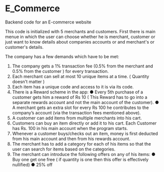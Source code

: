 # E_Commerce
Backend code for an E-commerce website

This code is initialized with 5 merchants and customers.
First there is main menue in which the user can choose whether he is merchant, customer or just want to know details about companies accounts or and merchant's or customer's details.


The company has a few demands which have to be met:
1) The company gets a 1% transaction fee (0.5% from the merchant and 0.5% from the
customer ) for every transaction.
2) Each merchant can sell at most 10 unique items at a time. ( Quantity doesn't matter )
3) Each item has a unique code and access to it is via its code.
4) There is a Reward scheme in the app:
● Every 5th purchase of a customer gets him a reward of Rs 10 ( This Reward has
to go into a separate rewards account and not the main account of the customer).
● A merchant gets an extra slot for every Rs 100 he contributes to the company’s
account (via the transaction fees mentioned above).
5) A customer can add items from multiple merchants into his cart.
6) Customers can buy an item directly or add it to his cart. Each Customer has Rs. 100 in
his main account when the program starts.
7) Whenever a customer buys/checks out an item, money is first deducted from his main
account and then from his rewards account.
8) The merchant has to add a category for each of his items so that the user can search for
items based on the categories.
9) The merchant can introduce the following offers on any of his items:
● Buy one get one free ( if quantity is one then this offer is effectively nullified)
● 25% off
